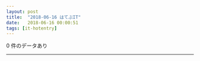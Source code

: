 ```yaml
---
layout: post
title:  "2018-06-16 はてぶIT"
date:   2018-06-16 00:00:51
tags: [it-hotentry]
---
```

0 件のデータあり

<hr>
